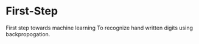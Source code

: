 # First-Step
First step towards machine learning
To recognize hand written digits using backpropogation.
